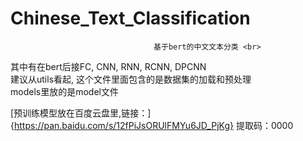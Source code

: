 # Chinese_Text_Classification
                                    基于bert的中文文本分类 <br>
  其中有在bert后接FC, CNN, RNN, RCNN, DPCNN<br>
  建议从utils看起, 这个文件里面包含的是数据集的加载和预处理<br>
  models里放的是model文件<br>
  
  [预训练模型放在百度云盘里,链接：]{https://pan.baidu.com/s/12fPiJsORUlFMYu6JD_PjKg} 提取码：0000

